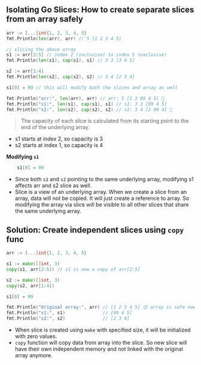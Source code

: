 ## Isolating Go Slices: How to create separate slices from an array safely

```go
arr := [...]int{1, 2, 3, 4, 5}
fmt.Println(len(arr), arr) // 5 [1 2 3 4 5]

// slicing the above array
s1 := arr[2:5] // index 2 (inclusive) to index 5 (exclusive)
fmt.Println(len(s1), cap(s1), s1) // 3 3 [3 4 5]

s2 := arr[1:4]
fmt.Println(len(s2), cap(s2), s2) // 3 4 [2 3 4]

s1[0] = 99 // this will modify both the slices and array as well

fmt.Println("arr:", len(arr), arr) // arr: 5 [1 2 99 4 5] 🤯
fmt.Println("s1:", len(s1), cap(s1), s1) // s1: 3 3 [99 4 5]
fmt.Println("s2:", len(s2), cap(s2), s2) // s2: 3 4 [2 99 4] 🤯
```

> The capacity of each slice is calculated from its starting point to the end of the underlying array.

- s1 starts at index 2, so capacity is 3
- s2 starts at index 1, so capacity is 4

**Modifying `s1`**

```go
    s1[0] = 99
```

- Since both `s1` and `s2` pointing to the same underlying array, modifying s1 affects arr and s2 slice as well.
- Slice is a view of an underlying array. When we create a slice from an array, data will not be copied. It will just create a reference to array. So modifying the array via slice will be visible to all other slices that share the same underlying array.

## Solution: Create independent slices using `copy` func

```go
arr := [...]int{1, 2, 3, 4, 5}

s1 := make([]int, 3)
copy(s1, arr[2:5]) // s1 is now a copy of arr[2:5]

s2 := make([]int, 3)
copy(s2, arr[1:4])

s1[0] = 99

fmt.Println("Original array:", arr) // [1 2 3 4 5] 😌 array is safe now
fmt.Println("s1:", s1)              // [99 4 5]
fmt.Println("s2:", s2)              // [2 3 4]
```

- When slice is created using `make` with specified size, it will be initialized with zero values.
- `copy` function will copy data from array into the slice. So new slice will have their own independent memory and not linked with the original array anymore.
